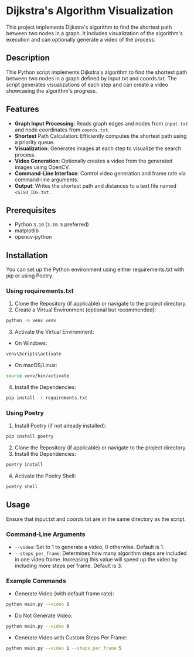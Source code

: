 # Dijkstra's Algorithm Visualization
This project implements Dijkstra's algorithm to find the shortest path between two nodes in a graph. It includes visualization of the algorithm's execution and can optionally generate a video of the process.


## Description
This Python script implements Dijkstra's algorithm to find the shortest path between two nodes in a graph defined by input.txt and coords.txt. The script generates visualizations of each step and can create a video showcasing the algorithm's progress.

## Features
- **Graph Input Processing**: Reads graph edges and nodes from `input.txt` and node coordinates from `coords.txt`.
- **Shortest** Path Calculation: Efficiently computes the shortest path using a priority queue.
- **Visualization**: Generates images at each step to visualize the search process.
- **Video Generation**: Optionally creates a video from the generated images using OpenCV.
- **Command-Line Interface**: Control video generation and frame rate via command-line arguments.
- **Output**: Writes the shortest path and distances to a text file named `<SJSU_ID>.txt.`

## Prerequisites
- Python `3.10` (`3.10.5` preferred)
- matplotlib
- opencv-python

## Installation
You can set up the Python environment using either requirements.txt with pip or using Poetry.

### Using requirements.txt
1. Clone the Repository (if applicable) or navigate to the project directory.
2. Create a Virtual Environment (optional but recommended):
```bash
python -m venv venv
```

3. Activate the Virtual Environment:
- On Windows:
```bash
venv\Scripts\activate
```
- On macOS/Linux:
```bash
source venv/bin/activate
```

4. Install the Dependencies:
```bash
pip install -r requirements.txt
```


### Using Poetry
1. Install Poetry (if not already installed):
```bash
pip install poetry
```
2. Clone the Repository (if applicable) or navigate to the project directory.
3. Install the Dependencies:
```bash
poetry install
```
4. Activate the Poetry Shell:
```bash
poetry shell
```

## Usage
Ensure that input.txt and coords.txt are in the same directory as the script.

### Command-Line Arguments
- `--video`: Set to 1 to generate a video, 0 otherwise. Default is 1.
- `--steps_per_frame`: Determines how many algorithm steps are included in one video frame. Increasing this value will speed up the video by including more steps per frame. Default is 3.

### Example Commands
- Generate Video (with default frame rate):
```bash
python main.py --video 1
```

- Do Not Generate Video:
```bash
python main.py --video 0
```

- Generate Video with Custom Steps Per Frame:
```bash
python main.py --video 1 --steps_per_frame 5
```
